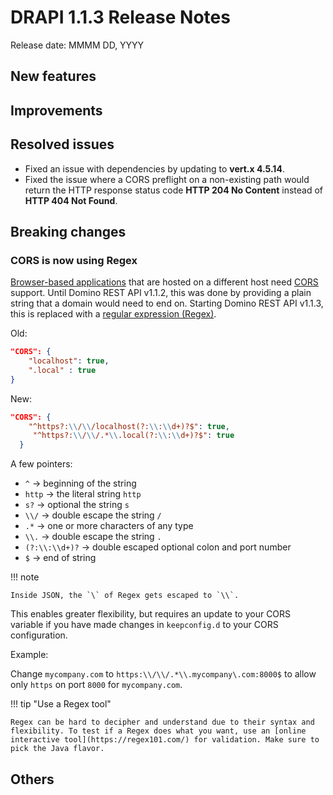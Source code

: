 # DRAPI 1.1.3 Release Notes

Release date: MMMM DD, YYYY

## New features

## Improvements

## Resolved issues

- Fixed an issue with dependencies by updating to **vert.x 4.5.14**.
- Fixed the issue where a CORS preflight on a non-existing path would return the HTTP response status code **HTTP 204 No Content** instead of **HTTP 404 Not Found**.

## Breaking changes

### CORS is now using Regex

[Browser-based applications](../usingdominorestapi/keepapplications.md) that are hosted on a different host need [CORS](https://developer.mozilla.org/en-US/docs/Glossary/CORS) support. Until Domino REST API v1.1.2, this was done by providing a plain string that a domain would need to end on. Starting Domino REST API v1.1.3, this is replaced with a [regular expression (Regex)](https://en.wikipedia.org/wiki/Regular_expression).

Old:

```json
"CORS": {
    "localhost": true,
    ".local" : true
}
```

New:

```json
"CORS": {
    "^https?:\\/\\/localhost(?:\\:\\d+)?$": true,
     "^https?:\\/\\/.*\\.local(?:\\:\\d+)?$": true
  }
```

A few pointers:

- `^` &rarr; beginning of the string
- `http` &rarr; the literal string `http`
- `s?` &rarr; optional the string `s`
- `\\/` &rarr; double escape the string `/`
- `.*` &rarr; one or more characters of any type
- `\\.` &rarr; double escape the string `.`
- `(?:\\:\\d+)?` &rarr; double escaped optional colon and port number
- `$` &rarr; end of string

!!! note

    Inside JSON, the `\` of Regex gets escaped to `\\`.

This enables greater flexibility, but requires an update to your CORS variable if you have made changes in `keepconfig.d` to your CORS configuration.

Example:

Change `mycompany.com` to `https:\\/\\/.*\\.mycompany\.com:8000$` to allow only `https` on port `8000` for `mycompany.com`.

!!! tip "Use a Regex tool"

    Regex can be hard to decipher and understand due to their syntax and flexibility. To test if a Regex does what you want, use an [online interactive tool](https://regex101.com/) for validation. Make sure to pick the Java flavor.

## Others